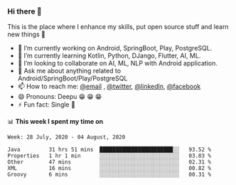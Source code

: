 ### Hi there 👋
This is the place where I enhance my skills, put open source stuff and learn new things :rofl:

- 🔭 I’m currently working on Android, SpringBoot, Play, PostgreSQL. 
- 🌱 I’m currently learning Kotlin, Python, DJango, Flutter, AI, ML.
- 👯 I’m looking to collaborate on AI, ML, NLP with Android application.
- 💬 Ask me about anything related to Android/SpringBoot/Play/PostgreSQL
- 📫 How to reach me: [@email](deepakgupta7403@gmail.com) , [@twitter](https://twitter.com/deepakgupta7403), [@linkedln](https://in.linkedin.com/in/deepak-gupta-23b3b1113), [@facebook](https://facebook.com/deepakgupta7403)
- 😄 Pronouns: Deepu :grin: :grin: :grin:
- ⚡ Fun fact: Single :grimacing:

📊 **This week I spent my time on**

<!--START_SECTION:waka-->
```text
Week: 28 July, 2020 - 04 August, 2020

Java         31 hrs 51 mins  ███████████████████████░░   93.52 % 
Properties   1 hr 1 min      ░░░░░░░░░░░░░░░░░░░░░░░░░   03.03 % 
Other        47 mins         ░░░░░░░░░░░░░░░░░░░░░░░░░   02.31 % 
XML          16 mins         ░░░░░░░░░░░░░░░░░░░░░░░░░   00.82 % 
Groovy       6 mins          ░░░░░░░░░░░░░░░░░░░░░░░░░   00.31 %
```
<!--END_SECTION:waka-->
